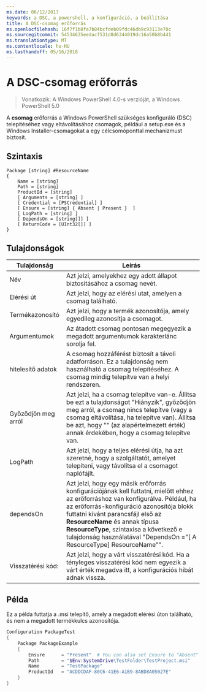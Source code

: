```yaml
---
ms.date: 06/12/2017
keywords: a DSC, a powershell, a konfiguráció, a beállítása
title: A DSC-csomag erőforrás
ms.openlocfilehash: 16f7f1b8fa7b84bcfdeb09fdc46db9c93113e70c
ms.sourcegitcommit: 54534635eedacf531d8d6344019dc16a50b8b441
ms.translationtype: MT
ms.contentlocale: hu-HU
ms.lasthandoff: 05/16/2018
---
```

# <a name="dsc-package-resource"></a>A DSC-csomag erőforrás

> Vonatkozik: A Windows PowerShell 4.0-s verzióját, a Windows PowerShell 5.0

A **csomag** erőforrás a Windows PowerShell szükséges konfiguráló (DSC) telepítéséhez vagy eltávolításához csomagok, például a setup.exe és a Windows Installer-csomagokat a egy célcsomóponttal mechanizmust biztosít.

## <a name="syntax"></a>Szintaxis

```
Package [string] #ResourceName
{
    Name = [string]
    Path = [string]
    ProductId = [string]
    [ Arguments = [string] ]
    [ Credential = [PSCredential] ]
    [ Ensure = [string] { Absent | Present }  ]
    [ LogPath = [string] ]
    [ DependsOn = [string[]] ]
    [ ReturnCode = [UInt32[]] ]
}
```

## <a name="properties"></a>Tulajdonságok
|  Tulajdonság  |  Leírás   |
|---|---|
| Név| Azt jelzi, amelyekhez egy adott állapot biztosításához a csomag nevét.|
| Elérési út| Azt jelzi, hogy az elérési utat, amelyen a csomag található.|
| Termékazonosító| Azt jelzi, hogy a termék azonosítója, amely egyedileg azonosítja a csomagot.|
| Argumentumok| Az átadott csomag pontosan megegyezik a megadott argumentumok karakterlánc sorolja fel.|
| hitelesítő adatok| A csomag hozzáférést biztosít a távoli adatforráson. Ez a tulajdonság nem használható a csomag telepítéséhez. A csomag mindig telepítve van a helyi rendszeren.|
| Győződjön meg arról| Azt jelzi, ha a csomag telepítve van-e. Állítsa be ezt a tulajdonságot "Hiányzik", győződjön meg arról, a csomag nincs telepítve (vagy a csomag eltávolítása, ha telepítve van). Állítsa be azt, hogy "" (az alapértelmezett érték) annak érdekében, hogy a csomag telepítve van.|
| LogPath| Azt jelzi, hogy a teljes elérési útja, ha azt szeretné, hogy a szolgáltatót, amelyet telepíteni, vagy távolítsa el a csomagot naplófájlt.|
| dependsOn | Azt jelzi, hogy egy másik erőforrás konfigurációjának kell futtatni, mielőtt ehhez az erőforráshoz van konfigurálva. Például, ha az erőforrás-konfiguráció azonosítója blokk futtatni kívánt parancsfájl első az **ResourceName** és annak típusa **ResourceType**, szintaxisa a következő e tulajdonság használatával "DependsOn ="[ A ResourceType] ResourceName"".|
| Visszatérési kód:| Azt jelzi, hogy a várt visszatérési kód. Ha a tényleges visszatérési kód nem egyezik a várt érték megadva itt, a konfigurációs hibát adnak vissza.|

## <a name="example"></a>Példa

Ez a példa futtatja a .msi telepítő, amely a megadott elérési úton található, és nem a megadott termékkulcs azonosítója.

```powershell
Configuration PackageTest
{
    Package PackageExample
    {
        Ensure      = "Present"  # You can also set Ensure to "Absent"
        Path        = "$Env:SystemDrive\TestFolder\TestProject.msi"
        Name        = "TestPackage"
        ProductId   = "ACDDCDAF-80C6-41E6-A1B9-8ABD8A05027E"
    }
}
```